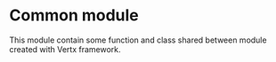 # Common module
This module contain some function and class shared between module created with Vertx framework.
